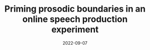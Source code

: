 ---
title: "Priming prosodic boundaries in an online speech production experiment"
collection: talks
type: "Poster presentation"
permalink: /talks/2022-09-07-bevivino-amlap-2022
venue: "Architectures and Mechanisms for Language Processing (AMLaP 28) "
date: 2022-09-07
location: "York, UK"

citation: '<strong>Bevivino, D.</strong>, Hemforth, B., &amp; Turco, G. (2022, September 7). Priming prosodic boundaries in an online speech production experiment. <em>Architectures and Mechanisms for Language Processing (AMLaP 28)</em>. York, UK. [<a href=&quot;https://cnrs.hal.science/hal-03924672/document&quot;>Poster</a>]'
coauthors: 'B. Hemforth &amp; G. Turco'
category: posters
---
